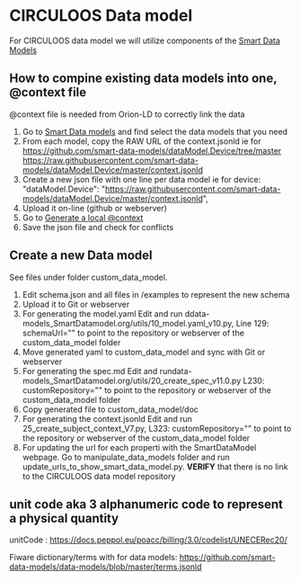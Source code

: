 # CIRCULOOS Data model

For CIRCULOOS data model we will utilize components of the [Smart Data Models](https://github.com/smart-data-models)

## How to compine existing data models into one, @context file
@context file is needed from Orion-LD to correctly link the data 

1. Go to [Smart Data models](https://github.com/smart-data-models) and find select the data models that you need
2. From each model, copy the RAW URL of the context.jsonld ie for https://github.com/smart-data-models/dataModel.Device/tree/master  
https://raw.githubusercontent.com/smart-data-models/dataModel.Device/master/context.jsonld
3. Create a new json file with one line per data model ie for device:
  "dataModel.Device": "https://raw.githubusercontent.com/smart-data-models/dataModel.Device/master/context.jsonld", 
4. Upload it on-line (github or webserver)
5. Go to [Generate a local @context](https://smartdatamodels.org/index.php/generate-a-local-context-based-on-smart-data-models-iris/)
6. Save the json file and check for conflicts


## Create a new Data model
See files under folder custom_data_model.

1. Edit schema.json and all files in /examples to represent the new schema
2. Upload it to Git or webserver
3. For generating the model.yaml Edit and run ddata-models_SmartDatamodel.org/utils/10_model.yaml_v10.py, Line 129: schemaUrl="" to point to the repository or webserver of the custom_data_model folder
4. Move generated yaml to custom_data_model and sync with Git or webserver
5. For generating the spec.md Edit and rundata-models_SmartDatamodel.org/utils/20_create_spec_v11.0.py L230: customRepository="" to point to the repository or webserver of the custom_data_model folder
6. Copy generated file to custom_data_model/doc
7. For generating the context.jsonld Edit and run 25_create_subject_context_V7.py, L323: customRepository="" to point to the repository or webserver of the custom_data_model folder
8. For updating the url for each properti with the SmartDataModel webpage. Go to manipulate_data_models folder and run update_urls_to_show_smart_data_model.py. **VERIFY** that there is no link to the CIRCULOOS data model repository


## unit code aka 3 alphanumeric code to represent a physical quantity

unitCode : https://docs.peppol.eu/poacc/billing/3.0/codelist/UNECERec20/

Fiware dictionary/terms with for data models: https://github.com/smart-data-models/data-models/blob/master/terms.jsonld

